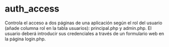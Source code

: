 # auth_access
Controla el acceso a dos páginas de una aplicación según el rol del usuario (añade columna rol en la tabla usuarios): principal.php y admin.php. El usuario deberá introducir sus credenciales a través de un formulario web en la página login.php.
